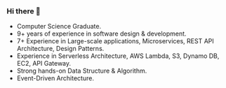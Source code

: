 ### Hi there 👋

- Computer Science Graduate.
- 9+ years of experience in software design & development.
- 7+ Experience in Large-scale applications, Microservices, REST API Architecture, Design Patterns.
- Experience in Serverless Architecture, AWS Lambda, S3, Dynamo DB, EC2, API Gateway.
- Strong hands-on Data Structure & Algorithm.
- Event-Driven Architecture.
